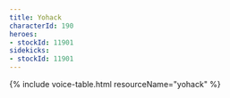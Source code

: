 ```yaml
---
title: Yohack
characterId: 190
heroes:
- stockId: 11901
sidekicks:
- stockId: 11901
---
```


{% include voice-table.html resourceName="yohack"
%}
